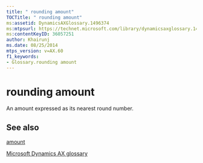 ```yaml
---
title: " rounding amount"
TOCTitle: " rounding amount"
ms:assetid: DynamicsAXGlossary.1496374
ms:mtpsurl: https://technet.microsoft.com/library/dynamicsaxglossary.1496374(v=AX.60)
ms:contentKeyID: 36057251
author: Khairunj
ms.date: 08/25/2014
mtps_version: v=AX.60
f1_keywords:
- Glossary.rounding amount
---
```


# rounding amount

An amount expressed as its nearest round number.

## See also

[amount](amount.md)

[Microsoft Dynamics AX glossary](glossary/microsoft-dynamics-ax-glossary.md)

  


